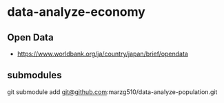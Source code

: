 # data-analyze-economy

## Open Data
- https://www.worldbank.org/ja/country/japan/brief/opendata


## submodules
git submodule add git@github.com:marzg510/data-analyze-population.git

